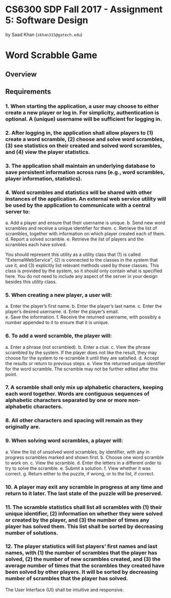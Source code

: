 # CS6300 SDP Fall 2017 - Assignment 5: Software Design
by Saad Khan (```skhan315@gatech.edu```)

# Word Scrabble Game

## Overview



## Requirements

### 1. When starting the application, a user may choose to either create a new player or log in.  For simplicity, authentication is optional.  A (unique) username will be sufficient for logging in.


### 2. After logging in, the application shall allow players to  (1) create a word scramble, (2) choose and solve word scrambles, (3) see statistics on their created and solved word scrambles, and (4) view the player statistics.

### 3. The application shall maintain an underlying database to save persistent information across runs (e.g., word scrambles, player information, statistics).

### 4. Word scrambles and statistics will be shared with other instances of the application.  An external web service utility will be used by the application to communicate with a central server to:

a. Add a player and ensure that their username is unique.
b. Send new word scrambles and receive a unique identifier for them.
c. Retrieve the list of scrambles, together with information on which player created each of them. 
d. Report a solved scramble.
e. Retrieve the list of players and the scrambles each have solved.

You should represent this utility as a utility class that (1) is called "ExternalWebService", (2) is connected to the classes in the system that use it, and (3) explicitly list relevant methods used by those classes.  This class is provided by the system, so it should only contain what is specified here. You do not need to include any aspect of the server in your design besides this utility class.


### 5. When creating a new player, a user will:

a. Enter the player’s first name.
b. Enter the player’s last name.
c. Enter the player’s desired username.
d. Enter the player’s email.  
e. Save the information.
f. Receive the returned username, with possibly a number appended to it to ensure that it is unique.

### 6. To add a word scramble, the player will:

a. Enter a phrase (not scrambled).
b. Enter a clue. 
c. View the phrase scrambled by the system. If the player does not like the result, they may choose for the system to re-scramble it until they are satisfied.
d. Accept the results or return to previous steps.
e. View the returned unique identifier for the word scramble. The scramble may not be further edited after this point.

### 7. A scramble shall only mix up alphabetic characters, keeping each word together. Words are contiguous sequences of alphabetic characters separated by one or more non-alphabetic characters.

### 8. All other characters and spacing will remain as they originally are.

### 9. When solving word scrambles, a player will:

a. View the list of unsolved word scrambles, by identifier, with any in progress scrambles marked and shown first.
b. Choose one word scramble to work on.
c. View the scramble.
d. Enter the letters in a different order to try to solve the scramble.
e. Submit a solution.
f. View whether it was correct.
g. Return either to the puzzle, if wrong, or to the list, if correct.

### 10. A player may exit any scramble in progress at any time and return to it later.  The last state of the puzzle will be preserved.

### 11. The scramble statistics shall list all scrambles with (1) their unique identifier, (2) information on whether they were solved or created by the player, and (3) the number of times any player has solved them. This list shall be sorted by decreasing number of solutions.

### 12. The player statistics will list players’ first names and last names, with (1) the number of scrambles that the player has solved, (2) the number of new scrambles created, and (3) the average number of times that the scrambles they created have been solved by other players.  It will be sorted by decreasing number of scrambles that the player has solved.
The User Interface (UI) shall be intuitive and responsive.
